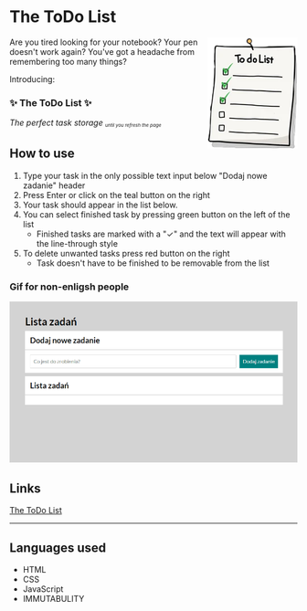 # The ToDo List

<img align="right" src="img/list.png">

Are you tired looking for your notebook? Your pen doesn't work again? You've got a headache from remembering too many things?

Introducing:

### ✨ The ToDo List ✨

_The perfect task storage <sub><sup><sub>until you refresh the page<sub/><sup/><sub/>_

## How to use

1. Type your task in the only possible text input below "Dodaj nowe zadanie" header
2. Press Enter or click on the teal button on the right
3. Your task should appear in the list below.
4. You can select finished task by pressing green button on the left of the list
   - Finished tasks are marked with a "✓" and the text will appear with the line-through style
5. To delete unwanted tasks press red button on the right
   - Task doesn't have to be finished to be removable from the list

### Gif for non-enligsh people

![HowToUse](img/todolist.gif)

## Links

[The ToDo List](https://oko147.github.io/todo-list-imm/)

<hr>

## Languages used

- HTML
- CSS
- JavaScript
- IMMUTABULITY
